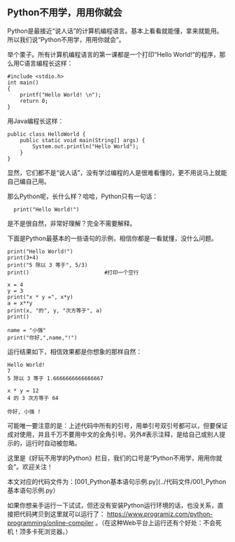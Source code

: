 ## Python不用学，用用你就会

Python是最接近“说人话”的计算机编程语言。基本上看看就能懂，拿来就能用。所以我们说“Python不用学，用用你就会”。

举个栗子。所有计算机编程语言的第一课都是一个打印“Hello World!”的程序，那么用C语言编程长这样：
```
#include <stdio.h>
int main()
{
    printf("Hello World! \n");
    return 0;
}
```
用Java编程长这样：
```
public class HelloWorld {
    public static void main(String[] args) {
        System.out.println("Hello World");
    }
}
```
显然，它们都不是“说人话”，没有学过编程的人是很难看懂的，更不用说马上就能自己编自己用。

那么Python呢，长什么样？哈哈，Python只有一句话：
```
  print("Hello World!")
```
是不是很自然，非常好理解？完全不需要解释。

下面是Python最基本的一些语句的示例，相信你都是一看就懂，没什么问题。
```
print("Hello World!")       
print(3+4)
print("5 除以 3 等于", 5/3)
print()                        #打印一个空行

x = 4
y = 3
print("x * y =", x*y)
a = x**y
print(x, "的", y, "次方等于", a)
print()

name = "小强"
print("你好,",name,"!")
```
运行结果如下，相信效果都是你想象的那样自然：
```
Hello World!
7
5 除以 3 等于 1.6666666666666667

x * y = 12
4 的 3 次方等于 64

你好, 小强 !
```
可能唯一要注意的是：上述代码中所有的引号，用单引号双引号都可以，但要保证成对使用，并且千万不要用中文的全角引号。另外#表示注释，是给自己或别人提示的，运行时自动被忽略。

这里是《好玩不用学的Python》栏目，我们的口号是“Python不用学，用用你就会”。欢迎关注！

本文对应的代码文件为：[001_Python基本语句示例.py](../代码文件/001_Python基本语句示例.py）

如果你想亲手运行一下试试，但还没有安装Python运行环境的话，也没关系，直接把代码拷贝到这里就可以运行了： https://www.programiz.com/python-programming/online-compiler 。（在这种Web平台上运行还有个好处：不会死机！顶多卡死浏览器。）


